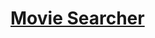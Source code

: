[Movie Searcher](https://heikkeb.github.io/MovieSearcher/)
==========================================================
